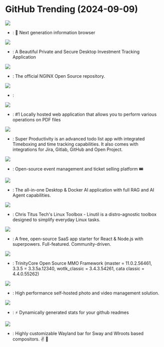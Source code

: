 # GitHub Trending (2024-09-09)

![](https://img.shields.io/badge/TypeScript-New%20327-green?style=flat-square&logo=appveyor)
- [](https://github.comundefined): 🧡 Next generation information browser

![](https://img.shields.io/badge/TypeScript-New%20593-green?style=flat-square&logo=appveyor)
- [](https://github.comundefined): A Beautiful Private and Secure Desktop Investment Tracking Application

![](https://img.shields.io/badge/C-New%20447-green?style=flat-square&logo=appveyor)
- [](https://github.comundefined): The official NGINX Open Source repository.

![](https://img.shields.io/badge/Java-New%2012-green?style=flat-square&logo=appveyor)
- [](https://github.comundefined): 

![](https://img.shields.io/badge/Java-New%20120-green?style=flat-square&logo=appveyor)
- [](https://github.comundefined): #1 Locally hosted web application that allows you to perform various operations on PDF files

![](https://img.shields.io/badge/TypeScript-New%20140-green?style=flat-square&logo=appveyor)
- [](https://github.comundefined): Super Productivity is an advanced todo list app with integrated Timeboxing and time tracking capabilities. It also comes with integrations for Jira, Gitlab, GitHub and Open Project.

![](https://img.shields.io/badge/PHP-New%20277-green?style=flat-square&logo=appveyor)
- [](https://github.comundefined): Open-source event management and ticket selling platform 🎟️

![](https://img.shields.io/badge/JavaScript-New%20356-green?style=flat-square&logo=appveyor)
- [](https://github.comundefined): The all-in-one Desktop & Docker AI application with full RAG and AI Agent capabilities.

![](https://img.shields.io/badge/Shell-New%20221-green?style=flat-square&logo=appveyor)
- [](https://github.comundefined): Chris Titus Tech's Linux Toolbox - Linutil is a distro-agnostic toolbox designed to simplify everyday Linux tasks.

![](https://img.shields.io/badge/TypeScript-New%2028-green?style=flat-square&logo=appveyor)
- [](https://github.comundefined): A free, open-source SaaS app starter for React & Node.js with superpowers. Full-featured. Community-driven.

![](https://img.shields.io/badge/C%2B%2B-New%202-green?style=flat-square&logo=appveyor)
- [](https://github.comundefined): TrinityCore Open Source MMO Framework (master = 11.0.2.56461, 3.3.5 = 3.3.5a.12340, wotlk_classic = 3.4.3.54261, cata classic = 4.4.0.55262)

![](https://img.shields.io/badge/TypeScript-New%20237-green?style=flat-square&logo=appveyor)
- [](https://github.comundefined): High performance self-hosted photo and video management solution.

![](https://img.shields.io/badge/JavaScript-New%2027-green?style=flat-square&logo=appveyor)
- [](https://github.comundefined): ⚡ Dynamically generated stats for your github readmes

![](https://img.shields.io/badge/C%2B%2B-New%2021-green?style=flat-square&logo=appveyor)
- [](https://github.comundefined): Highly customizable Wayland bar for Sway and Wlroots based compositors. ✌️ 🎉

